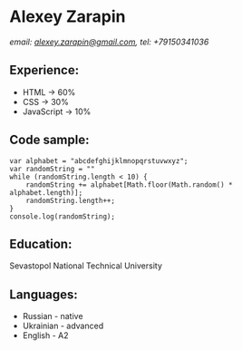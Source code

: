 # Alexey Zarapin
*email: alexey.zarapin@gmail.com, tel: +79150341036*

## Experience:
+ HTML -> 60%
+ CSS -> 30%
+ JavaScript -> 10%

## Code sample:
```
var alphabet = "abcdefghijklmnopqrstuvwxyz";
var randomString = ""
while (randomString.length < 10) {
    randomString += alphabet[Math.floor(Math.random() * alphabet.length)];
    randomString.length++;
}
console.log(randomString);
```

## Education:
Sevastopol National Technical University

## Languages:
+ Russian - native
+ Ukrainian - advanced
+ English - A2